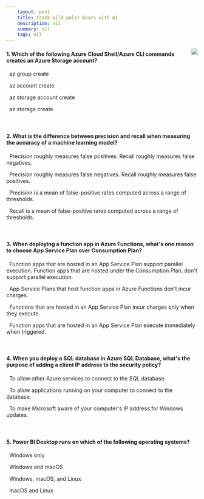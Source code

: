 ```yaml
---
    layout: post
    title: Track wild polar bears with AI 
    description: nil
    summary: nil
    tags: nil
---
```



 <a target="_blank" href="https://docs.microsoft.com/en-us/learn/modules/build-ml-model-with-azure-stream-analytics/6b-knowledge-check/"><i class="fas fa-external-link-alt"></i> </a>
 <img align="right" src="https://docs.microsoft.com/en-us/learn/achievements/student-evangelism/build-ml-model-with-azure-stream-analytics-badge.svg">
####  1. Which of the following Azure Cloud Shell/Azure CLI commands creates an Azure Storage account?


<i class='far fa-square'></i> &nbsp;&nbsp;az group create

<i class='far fa-square'></i> &nbsp;&nbsp;az account create

<i class='fas fa-check-square' style='color: Dodgerblue;'></i> &nbsp;&nbsp;az storage account create

<i class='far fa-square'></i> &nbsp;&nbsp;az storage create
<br />
<br />
<br />

####  2. What is the difference between precision and recall when measuring the accuracy of a machine learning model?


<i class='fas fa-check-square' style='color: Dodgerblue;'></i> &nbsp;&nbsp;Precision roughly measures false positives. Recall roughly measures false negatives.

<i class='far fa-square'></i> &nbsp;&nbsp;Precision roughly measures false negatives. Recall roughly measures false positives.

<i class='far fa-square'></i> &nbsp;&nbsp;Precision is a mean of false-positive rates computed across a range of thresholds.

<i class='far fa-square'></i> &nbsp;&nbsp;Recall is a mean of false-positive rates computed across a range of thresholds.
<br />
<br />
<br />

####  3. When deploying a function app in Azure Functions, what's one reason to choose App Service Plan over Consumption Plan?


<i class='far fa-square'></i> &nbsp;&nbsp;Function apps that are hosted in an App Service Plan support parallel execution. Function apps that are hosted under the Consumption Plan, don't support parallel execution.

<i class='far fa-square'></i> &nbsp;&nbsp;App Service Plans that host function apps in Azure Functions don't incur charges.

<i class='far fa-square'></i> &nbsp;&nbsp;Functions that are hosted in an App Service Plan incur charges only when they execute.

<i class='fas fa-check-square' style='color: Dodgerblue;'></i> &nbsp;&nbsp;Function apps that are hosted in an App Service Plan execute immediately when triggered.
<br />
<br />
<br />

####  4. When you deploy a SQL database in Azure SQL Database, what's the purpose of adding a client IP address to the security policy?


<i class='far fa-square'></i> &nbsp;&nbsp;To allow other Azure services to connect to the SQL database.

<i class='fas fa-check-square' style='color: Dodgerblue;'></i> &nbsp;&nbsp;To allow applications running on your computer to connect to the database.

<i class='far fa-square'></i> &nbsp;&nbsp;To make Microsoft aware of your computer's IP address for Windows updates.
<br />
<br />
<br />

####  5. Power BI Desktop runs on which of the following operating systems?


<i class='fas fa-check-square' style='color: Dodgerblue;'></i> &nbsp;&nbsp;Windows only

<i class='far fa-square'></i> &nbsp;&nbsp;Windows and macOS

<i class='far fa-square'></i> &nbsp;&nbsp;Windows, macOS, and Linux

<i class='far fa-square'></i> &nbsp;&nbsp;macOS and Linux
<br />
<br />
<br />
